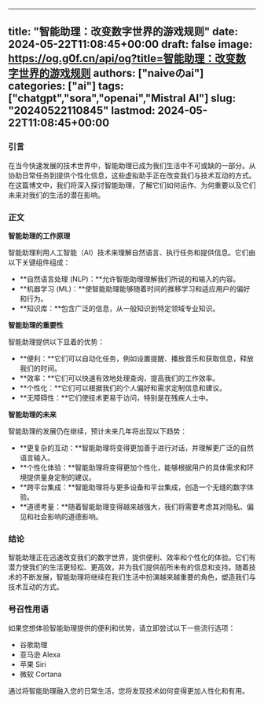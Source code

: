 
---
title: "智能助理：改变数字世界的游戏规则"
date: 2024-05-22T11:08:45+00:00
draft: false
image: https://og.g0f.cn/api/og?title=智能助理：改变数字世界的游戏规则
authors: ["naiveのai"]
categories: ["ai"]
tags: ["chatgpt","sora","openai","Mistral AI"]
slug: "20240522110845"
lastmod: 2024-05-22T11:08:45+00:00
---
### 引言

在当今快速发展的技术世界中，智能助理已成为我们生活中不可或缺的一部分。从协助日常任务到提供个性化信息，这些虚拟助手正在改变我们与技术互动的方式。在这篇博文中，我们将深入探讨智能助理，了解它们如何运作、为何重要以及它们未来对我们的生活的潜在影响。

### 正文

**智能助理的工作原理**

智能助理利用人工智能（AI）技术来理解自然语言、执行任务和提供信息。它们由以下关键组件组成：

- **自然语言处理 (NLP)：**允许智能助理理解我们所说的和输入的内容。
- **机器学习 (ML)：**使智能助理能够随着时间的推移学习和适应用户的偏好和行为。
- **知识库：**包含广泛的信息，从一般知识到特定领域专业知识。

**智能助理的重要性**

智能助理提供以下显着的优势：

- **便利：**它们可以自动化任务，例如设置提醒、播放音乐和获取信息，释放我们的时间。
- **效率：**它们可以快速有效地处理查询，提高我们的工作效率。
- **个性化：**它们可以根据我们的个人偏好和需求定制信息和建议。
- **无障碍性：**它们使技术更易于访问，特别是在残疾人士中。

**智能助理的未来**

智能助理的发展仍在继续，预计未来几年将出现以下趋势：

- **更复杂的互动：**智能助理将变得更加善于进行对话，并理解更广泛的自然语言输入。
- **个性化体验：**智能助理将变得更加个性化，能够根据用户的具体需求和环境提供量身定制的建议。
- **跨平台集成：**智能助理将与更多设备和平台集成，创造一个无缝的数字体验。
- **道德考量：**随着智能助理变得越来越强大，我们将需要考虑其对隐私、偏见和社会影响的道德影响。

### 结论

智能助理正在迅速改变我们的数字世界，提供便利、效率和个性化的体验。它们有潜力使我们的生活更轻松、更高效，并为我们提供前所未有的信息和支持。随着技术的不断发展，智能助理将继续在我们生活中扮演越来越重要的角色，塑造我们与技术互动的方式。

### 号召性用语

如果您想体验智能助理提供的便利和优势，请立即尝试以下一些流行选项：

- 谷歌助理
- 亚马逊 Alexa
- 苹果 Siri
- 微软 Cortana

通过将智能助理融入您的日常生活，您将发现技术如何变得更加人性化和有用。